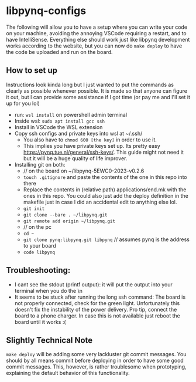 # libpynq-configs
The following will allow you to have a setup where you can write your code on your machine, avoiding the annoying VSCode requiring a restart, and to have IntelliSense. Everything else should work just like libpynq development works according to the website, but you can now do `make deploy` to have the code be uploaded and run on the board. 
## How to set up
Instructions look kinda long but I just wanted to put the commands as clearly as possible whenever possible. It is made so that anyone can figure it out, but I can provide some assistance if I got time (or pay me and I'll set it up for you lol)

- run: `wsl install` on powershell admin terminal 
- Inside wsl: `sudo apt install gcc ssh`
- Install in VSCode the WSL extension
- Copy ssh configs and private keys into wsl at ~/.ssh/ 
	- You also have to `chmod 600 [the key]` in order to use it. 
	- This implies you have private keys set up. Its pretty easy https://pynq.tue.nl/general/ssh-keys/. This guide might not need it but it will be a huge quality of life improver. 
- Installing git on both: 
	- // on the board on ~/libpynq-5EWC0-2023-v0.2.6
	- `touch .gitignore` and paste the contents of the one in this repo into there
	- Replace the contents in (relative path) applications/end.mk with the ones in this repo. You could also just add the deploy definition in the makefile just in case I did an accidental edit to anything else lol. 
	- `git init`
	- `git clone --bare . ~/libpynq.git`
	- `git remote add origin ~/libpynq.git`
	- // on the pc
	- `cd ~`
	- `git clone pynq:libpynq.git libpynq` // assumes pynq is the address to your board
	- `code libpynq`

## Troubleshooting: 
- I cant see the stdout (printf output): it will put the output into your terminal when you do the \n
- It seems to be stuck after running the long ssh command: The board is not properly connected, check for the green light. Unfortunately this doesn't fix the instability of the power delivery. Pro tip, connect the board to a phone charger. In case this is not available just reboot the board until it works :(

## Slightly Technical Note
`make deploy` will be adding some very lackluster git commit messages. You should by all means commit before deploying in order to have some good commit messages. This, however, is rather troublesome when prototyping, explaining the default behavior of this functionality. 

